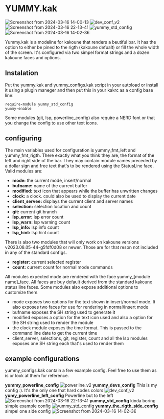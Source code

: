 # YUMMY.kak

![Screenshot from 2024-03-16 14-00-13](https://github.com/Hjagu09/yummy.kak/assets/110788066/be12a958-73e9-45d3-9f26-f86972f2f524)
![dev_conf_v2](https://github.com/Hjagu09/yummy.kak/assets/110788066/611144f3-73d8-4468-83f5-cfb5939ca4c6)
![Screenshot from 2024-03-16 22-13-41](https://github.com/Hjagu09/yummy.kak/assets/110788066/ee25c326-5583-429a-83df-12a6f4199c3f)
![yummy_std_config](https://github.com/Hjagu09/yummy.kak/assets/110788066/2ac204a7-9c8b-430e-9ad0-df2408587e3c)
![Screenshot from 2024-03-16 14-02-36](https://github.com/Hjagu09/yummy.kak/assets/110788066/e30920f7-991b-4138-b738-b9b6d905e882)

Yummy.kak is a modeline for kakoune that renders a beutiful bar. It has the option to either be pined to the rigth (kakoune defualt) or fill the whole width of the screen. It's configured via two simpel format strings and a dozen kakoune faces and options.

## Instalation
Put the yummy.kak and yummy_configs.kak script in your autoload or install it using a plugin maneger and then put this in your kakrc as a config base line:
```kak
require-module yummy_std_config
yummy-enable
```
Some modules (git, lsp, powerline_config) also require a NERD font or that you change the config to use other text icons.

## configuring
The main variables used for configuration is yummy_fmt_left and yummy_fmt_rigth. There exactly what you think they are, the format of the left and right side of the bar. They may contain module names preceded by a dollar sign and free text that's to be rendered using the StatusLine face. Valid modules are:

+ **mode:** the current mode, insert/normal
+ **bufname:** name of the current buffer
+ **modified:** text icon that appears while the buffer has unwritten changes
+ **clock:** a clock. could also be used to display the current date
+ **client_servee:** displays the current client and server names
+ **selection:** selection location and count
+ **git:** current git branch
+ **lsp_error:** lsp error count
+ **lsp_warn:** lsp warning count
+ **lsp_info:** lsp info count
+ **lsp_hint:** lsp hint count

There is also two modules that will only work on kakoune versions v2023.08.05-44-g5fdf0d08 or newer. Those are for that reson not included in any of the standard configs.
+ **register:** current selected register
+ **count:** current count for normal mode commands

All modules expected mode are rendered with the face yummy_[module name]_face. All faces are buy default derived from the standard kakoune status line faces. Some modules also expose additional options to customize them.

+ mode exposes two options for the text shown in insert/normal mode. It also exposes two faces for use for rendering in normal/insert mode
+ bufname exposes the SH string used to generate it
+ modified exposes a option for the text icon used and also a option for the SH string used to render the module
+ the clock module exposes the time format. This is passed to the command line date to get the current time
+ client_server, selections, git, register, count and all the lsp modules  exposes one SH string each that's used to render them

## example configurations
yummy_configs.kak contain a few example config. Feel free to use them as is or look at them for reference.

**yummy_powerline_config**
![powerline_v2](https://github.com/Hjagu09/yummy.kak/assets/110788066/7648c1e3-dd6a-4a76-8126-07b32fdb3ae1)
**yummy_devs_config** This is my config :). It's the only one that hard codes colors
![dev_conf_v2](https://github.com/Hjagu09/yummy.kak/assets/110788066/cc857d90-eff6-4958-bfff-7f47badd3cea)
**yumy_powerline_left_config** Powerline but to the left
![Screenshot from 2024-03-16 22-13-41](https://github.com/Hjagu09/yummy.kak/assets/110788066/aa5ed0f5-1e3d-4d93-b8b2-d77cab549fe9)
**yummy_std_config** kinda boring simple example config
![yummy_std_config](https://github.com/Hjagu09/yummy.kak/assets/110788066/2ac204a7-9c8b-430e-9ad0-df2408587e3c)
**yummy_the_rigth_side_config** simpel one side config
![Screenshot from 2024-03-16 14-02-36](https://github.com/Hjagu09/yummy.kak/assets/110788066/e30920f7-991b-4138-b738-b9b6d905e882)
